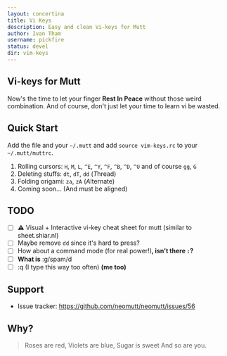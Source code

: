 ```yaml
---
layout: concertina
title: Vi Keys
description: Easy and clean Vi-keys for Mutt
author: Ivan Tham
username: pickfire
status: devel
dir: vim-keys
---
```


## Vi-keys for Mutt

Now's the time to let your finger **Rest In Peace** without those weird combination. And of course, don't just let your time to learn vi be wasted.

## Quick Start

Add the file and your `~/.mutt` and add `source vim-keys.rc` to your `~/.mutt/muttrc`.

1. Rolling cursors: `H`, `M`, `L`, `^E`, `^Y`, `^F`, `^B`, `^D`, `^U` and of course `gg`, `G`
1. Deleting stuffs: `dt`, `dT`, `dd` (*T*hread)
1. Folding origami: `za`, `zA` (*A*lternate)
1. Coming soon...          (And must be aligned)

## TODO

- [ ] **⚠** Visual + Interactive vi-key cheat sheet for mutt (similar to sheet.shiar.nl)
- [ ] Maybe remove `dd` since it's hard to press?
- [ ] How about a command mode (for real power!)**, isn't there `:`?**
- [ ] **What is** :g/spam/d
- [ ] :q (I type this way too often) **(me too)**

## Support

- Issue tracker: https://github.com/neomutt/neomutt/issues/56

## Why?

> Roses are red,
> Violets are blue,
> Sugar is sweet
> And so are you.

